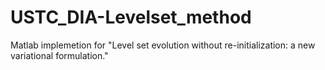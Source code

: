 # USTC_DIA-Levelset_method
Matlab implemetion for "Level set evolution without re-initialization: a new variational formulation."

